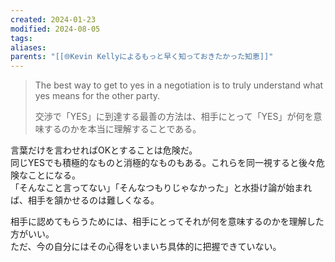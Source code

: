 ```yaml
---
created: 2024-01-23
modified: 2024-08-05
tags: 
aliases: 
parents: "[[🌐Kevin Kellyによるもっと早く知っておきたかった知恵]]"
---
```

> The best way to get to yes in a negotiation is to truly understand what yes means for the other party.
> 
> 交渉で「YES」に到達する最善の方法は、相手にとって「YES」が何を意味するのかを本当に理解することである。

言葉だけを言わせればOKとすることは危険だ。  
同じYESでも積極的なものと消極的なものもある。これらを同一視すると後々危険なことになる。  
「そんなこと言ってない」「そんなつもりじゃなかった」と水掛け論が始まれば、相手を頷かせるのは難しくなる。

相手に認めてもらうためには、相手にとってそれが何を意味するのかを理解した方がいい。  
ただ、今の自分にはその心得をいまいち具体的に把握できていない。